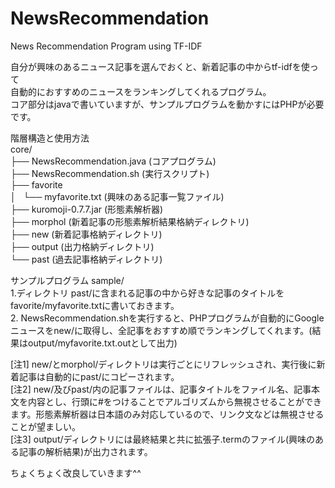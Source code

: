 NewsRecommendation
==================

News Recommendation Program using TF-IDF  
  
自分が興味のあるニュース記事を選んでおくと、新着記事の中からtf-idfを使って  
自動的におすすめのニュースをランキングしてくれるプログラム。  
コア部分はjavaで書いていますが、サンプルプログラムを動かすにはPHPが必要です。  
  
階層構造と使用方法  
core/  
├── NewsRecommendation.java (コアプログラム)  
├── NewsRecommendation.sh (実行スクリプト)  
├── favorite  
│   └── myfavorite.txt (興味のある記事一覧ファイル)  
├── kuromoji-0.7.7.jar (形態素解析器)  
├── morphol (新着記事の形態素解析結果格納ディレクトリ)  
├── new (新着記事格納ディレクトリ)  
├── output (出力格納ディレクトリ)  
└── past (過去記事格納ディレクトリ)  

サンプルプログラム sample/  
1.ディレクトリ past/に含まれる記事の中から好きな記事のタイトルを favorite/myfavorite.txtに書いておきます。  
2. NewsRecommendation.shを実行すると、PHPプログラムが自動的にGoogleニュースをnew/に取得し、全記事をおすすめ順でランキングしてくれます。(結果はoutput/myfavorite.txt.outとして出力)  
  
[注1] new/とmorphol/ディレクトリは実行ごとにリフレッシュされ、実行後に新着記事は自動的にpast/にコピーされます。  
[注2] new/及びpast/内の記事ファイルは、記事タイトルをファイル名、記事本文を内容とし、行頭に#をつけることでアルゴリズムから無視させることができます。形態素解析器は日本語のみ対応しているので、リンク文などは無視させることが望ましい。  
[注3] output/ディレクトリには最終結果と共に拡張子.termのファイル(興味のある記事の解析結果)が出力されます。  
  
ちょくちょく改良していきます^^  
 
